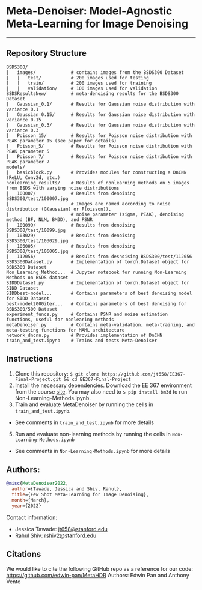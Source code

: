 # Meta-Denoiser: Model-Agnostic Meta-Learning for Image Denoising
------------------------------

## Repository Structure

```
BSDS300/
|   images/             # contains images from the BSDS300 Dataset
|   |   test/           # 200 images used for testing
|   |   train/          # 200 images used for training
|   |   validation/     # 100 images used for validation
BSDSResultsNew/         # meta-denoising results for the BSDS300 Dataset
|   Gaussian_0.1/       # Results for Gaussian noise distribution with variance 0.1
|   Gaussian_0.15/      # Results for Gaussian noise distribution with variance 0.15
|   Gaussian_0.3/       # Results for Gaussian noise distribution with variance 0.3
|   Poisson_15/         # Results for Poisson noise distribution with PEAK parameter 15 (see paper for details)
|   Poisson_5/          # Results for Poisson noise distribution with PEAK parameter 5
|   Poisson_7/          # Results for Poisson noise distribution with PEAK parameter 7
models/
|   basicblock.py       # Provides modules for constructing a DnCNN (ReLU, Conv2d, etc.)
nonlearning_results/    # Results of nonlearning methods on 5 images from BSDS with varying noise distributions
|   100007/             # Results from denoising BSDS300/test/100007.jpg
|                       # Images are named according to noise distribution (G(aussian) or P(oisson)),
|                       # noise parameter (sigma, PEAK), denoising method (BF, NLM, BM3D), and PSNR
|   100099/             # Results from denoising BSDS300/test/10099.jpg
|   103029/             # Results from denoising BSDS300/test/103029.jpg
|   106005/             # Results from denoising BSDS300/test/106005.jpg
|   112056/             # Results from desnoising BSDS300/test/112056
BSDS300Dataset.py       # Implementation of torch.Dataset object for BSDS300 Dataset
Non_Learning_Method...  # Jupyter notebook for running Non-Learning Methods on BSDS dataset
SIDDDataset.py          # Implementation of torch.Dataset object for SIDD Dataset
SIDDbest-model...       # Contains parameters of best denoising model for SIDD Dataset
best-model2000iter...   # Contains parameters of best denoising for BSDS300/500 Dataset
experiment_funcs.py     # Contains PSNR and noise estimation functions, useful for nonlearing methods
metaDenoiser.py         # Contains meta-validation, meta-training, and meta-testing functions for MAML architecture
network_dncnn.py        # Provides implementation of DnCNN
train_and_test.ipynb    # Trains and tests Meta-Denoiser
```
## Instructions
1. Clone this repository: ```$ git clone https://github.com/jt658/EE367-Final-Project.git && cd EE367-Final-Project```
2. Install the necessary dependencies. Download the EE 367 environment from the course [site](http://stanford.edu/class/ee367/HW/HW1.zip). You may also need to ```$ pip install bm3d``` to run Non-Learning-Methods.ipynb.
3. Train and evaluate MetaDenoiser by running the cells in ```train_and_test.ipynb```.
  - See comments in ```train_and_test.ipynb``` for more details
5. Run and evaluate non-learning methods by running the cells in ```Non-Learning-Methods.ipynb```
  - See comments in ```Non-Learning-Methods.ipynb``` for more details

## Authors:
```bibtex
@misc{MetaDenoiser2022,
  author={Tawade, Jessica and Shiv, Rahul},
  title={Few Shot Meta-Learning for Image Denoising},
  month={March},
  year={2022}
```
Contact information:
- Jessica Tawade: jt658@stanford.edu
- Rahul Shiv: rshiv2@stanford.edu

## Citations
We would like to cite the following GitHub repo as a reference for our code:
https://github.com/edwin-pan/MetaHDR
Authors: Edwin Pan and Anthony Vento
